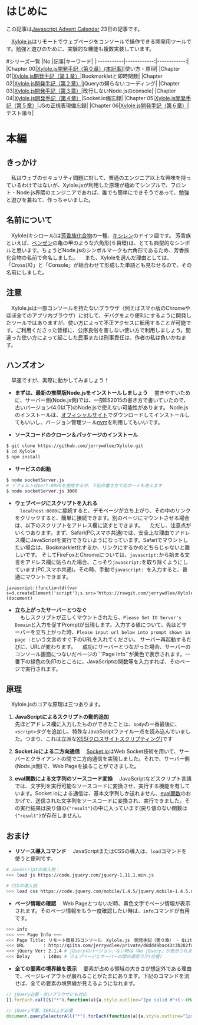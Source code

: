 # はじめに
この記事は[Javascript Advent Calendar](http://qiita.com/advent-calendar/2016/javascript) 23日の記事です。

　[Xylole.js](https://github.com/jerrywdlee/Xylole)はリモートでウェブページをコンソールで操作できる開発用ツールです。勉強と遊びのために、実験的な機能も複数実装しています。

#シリーズ一覧
|No.|記事|キーワード|
|:-----------|------------:|------------:|
|Chapter 00|[Xylole.js開発手記（第０章）(本記事)]()|使い方・原理|
|Chapter 01|[Xylole.js開発手記（第１章）]()|Bookmarkletと即時関数|
|Chapter 02|[Xylole.js開発手記（第２章）]()|jQueryの頼らないコーディング|
|Chapter 03|[Xylole.js開発手記（第３章）]()|改行しないNode.jsのconsole|
|Chapter 04|[Xylole.js開発手記（第４章）]()|Socket.io備忘録|
|Chapter 05|[Xylole.js開発手記（第５章）]()|JSの正規表現備忘録|
|Chapter 06|[Xylole.js開発手記（第６章）]()|テスト諸々|

# 本編
## きっかけ
　私はウェブのセキュリティ問題に対して、普通のエンジニア以上な興味を持っているわけではないが、Xylole.jsが利用した原理が極めてシンプルで、フロント・Node.js界隈のエンジニアであれば、誰でも簡単にできそうであって、勉強と遊びを兼ねて、作っちゃいました。  

## 名前について
　Xylole(キシロール)は[芳香族化合物](https://ja.wikipedia.org/wiki/%E8%8A%B3%E9%A6%99%E6%97%8F%E5%8C%96%E5%90%88%E7%89%A9)の一種、[キシレン](https://ja.wikipedia.org/wiki/%E3%82%AD%E3%82%B7%E3%83%AC%E3%83%B3)のドイツ語です。
芳香族といえば、[ベンゼン](https://ja.wikipedia.org/wiki/%E3%83%99%E3%83%B3%E3%82%BC%E3%83%B3)の亀の甲のような六角形(６員環)は、とても典型的なシンボルと思います。ちょうどNode.jsのシンボルマークも六角形であるため、芳香族化合物の名前で命名しました。
　また、Xyloleを選んだ理由としては、「Cross(X)」と「Console」が組合わせて形成した単語とも見なせるので、その名前にしました。

## 注意
　Xylole.jsは一部コンソールを持たないブラウザ（例えばスマホ版のChromeやほぼ全てのアプリ内ブラウザ）に対して、デバグをより便利にするように開発したツールではありますが、使い方によって不正アクセスに転用することが可能です。ご利用くださった皆様に、公序良俗を害しない使い方で利用しましょう。間違った使い方によって起こした民事または刑事責任は、作者の私は負いかねます。

## ハンズオン
　早速ですが、実際に動かしてみましょう！

* **まずは、最新の推奨版Node.jsをインストールしましょう**
　書きやすいために、サーバー側(Node.js側)では、一部ES2015の書き方で書いていたので、古いバージョン(4.0以下)のNode.jsで使えない可能性があります。
Node.jsのインストールは、[オフィシャルサイト](https://nodejs.org/ja/)でダウンロードしてインストールしてもいいし、バージョン管理ツール[nvm](https://github.com/creationix/nvm)を利用してもいいです。

* **ソースコードのクローン＆パッケージのインストール**  

```sh
$ git clone https://github.com/jerrywdlee/Xylole.git
$ cd Xylole
$ npm install
```

* **サービスの起動**

```sh
$ node socketServer.js
# デフォルトはport:8080を使用するが、下記の書き方で別ポートも使えます
$ node socketServer.js 3000
```  

* **ウェブページにスクリプトを入れる**  
　`localhost:8080`に接続すると、デモページが立ち上がり、その中のリンクをクリックすると、簡単に接続できます。別のページにマウントさせる場合は、以下のスクリプトをアドレス欄に流すとできます。
　ただし、注意点がいくつあります。まず、Safari(PC,スマホ共通)では、安全上な理由でアドレス欄にJavaScriptを実行できないようになっています。Safariでマウントしたい場合は、Bookmarklet化するか、リンクにするかのどちらじゃないと難しいです。
そしてFireFoxとChromeについては、`javascript:`から始まる文言をアドレス欄に貼られた場合、こっそり`javascript:`を取り除くようにしています(PC,スマホ共通)。その時、手動で`javascript:
`を入力すると、普通にマウントできます。

```
javascript:(function(d){var s=d.createElement('script');s.src='https://rawgit.com/jerrywdlee/Xylole/master/src/scripts/remoteScript.js';d.body.appendChild(s)})(document)
```


* **立ち上がったサーバーとつなぐ**  
　もしスクリプトが正しくマウントされたら、```Please Set IO Server's Domain```と入力を促すPromptが出現します。入力する値について、先ほどサーバーを立ち上がった時、```Please input url below into prompt shown in page :```という文言のすぐ下のURLを入れてください。
サーバー再起動するたびに、URLが変わります。
　成功にサーバーとつながった場合、サーバーのコンソール画面につないだページの```Page Info``が黄色で表示されます。一番下の緑色の矢印のところに、JavaScriptの関数等を入力すれば、そのページで実行されます。


## 原理
　Xylole.jsのコアな原理は三つあります。

1. **JavaScriptによるスクリプトの動的追加**  
先ほどアドレス欄に入力したものができたことは、```body```の一番最後に、```<script>```タグを追加し、特殊なJavaScriptファイル一点を読み込んでいました。つまり、これは立派な[XSS(クロスサイトスクリプティング)](https://ja.wikipedia.org/wiki/%E3%82%AF%E3%83%AD%E3%82%B9%E3%82%B5%E3%82%A4%E3%83%88%E3%82%B9%E3%82%AF%E3%83%AA%E3%83%97%E3%83%86%E3%82%A3%E3%83%B3%E3%82%B0)です

2. **Socket.ioによる二方向通信**
　[Socket.io](http://socket.io/)はWeb Socket技術を用いて、サーバーとクライアントの間で二方向通信を実現しました。それで、サーバー側(Node.js側)で、Web Pageを操ることができました。

3. **eval関数による文字列のソースコード変換**
　JavaScriptなどスクリプト言語では、文字列を実行可能なソースコードに変換させ、実行する機能を有しています。Socket.ioによる通信は、基本文字列しか送れません、[eval関数](https://developer.mozilla.org/ja/docs/Web/JavaScript/Reference/Global_Objects/eval)のおかげで、送信された文字列をソースコードに変換され、実行できました。その実行結果は戻り値の```{"result"}```の中に入っています(戻り値のない関数は```{"result"}```が存在しません)。　

## おまけ
* **リソース導入コマンド**
　JavaScriptまたはCSSの導入は、`load`コマンドを使うと便利です。

```sh
# JavaScriptの導入例：
>>> load js https://code.jquery.com/jquery-1.11.1.min.js

# CSSの導入例
>>> load css https://code.jquery.com/mobile/1.4.5/jquery.mobile-1.4.5.min.css
```

* **ページ情報の確認**
　Web Pageとつないだ時、黄色文字でページ情報が表示されます。そのページ情報をもう一度確認したい時は、`info`コマンドが有用です。

```sh
>>> info
<<< ~~~ Page Info ~~~
<<< Page Title: リモート簡易JSコンソール　Xylole.js　開発手記（第０章） - Qiita # ページタイトル
<<< URL       : http://qiita.com/jerrywdlee/private/d8dd49bac43c3b282fdd # ページURL
<<< jQuery Ver: 2.1.4 # jQueryのバージョン、ない時は「No jQuery」が表示されます
<<< Delay     : 148ms # ウェブページとサーバーの間の通信ラグ(往復)
```

* **全ての要素の境界線を表示**
　要素が占める領域の大きさが想定外である理由で、ページレイアウトが崩れることがたまにあります。下記のコマンドを流せば、全ての要素の境界線が見えるようになれます。

```js
// jQuery必要・古いブラウザにも対応
[].forEach.call($("*"),function(a){a.style.outline="1px solid #"+(~~(Math.random()*(1<<24))).toString(16)})

// jQuery不要、IE9以上が必要
document.querySelectorAll("*").forEach(function(a){a.style.outline="1px solid #"+(~~(Math.random()*(1<<24))).toString(16)})
```